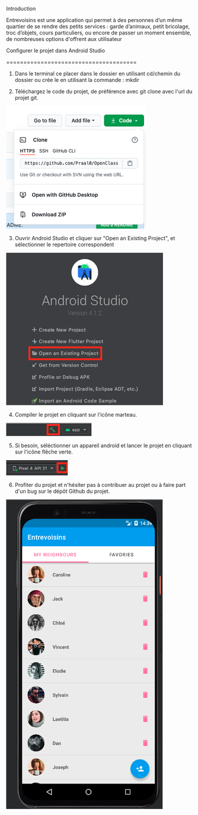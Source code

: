 Introduction

Entrevoisins est une application qui permet à des personnes d’un même quartier de se rendre des petits services : garde d’animaux, petit bricolage, troc d’objets, cours particuliers, ou encore de passer un moment ensemble, de nombreuses options d'offrent aux utilisateur 

Configurer le projet dans Android Studio

======================================

1. Dans le terminal ce placer dans le dossier en utilisant cd/chemin du dossier ou crée le en utilisant la commande : mkdir

2. Téléchargez le code du projet, de préférence avec git clone avec l'url du projet git.

![Screenshot](screenshot.png)

3. Ouvrir Android Studio et cliquer sur "Open an Existing Project", et sélectionner le repertoire correspondent

![Screenshot](screenshot2.png)


4. Compiler le projet en cliquant sur l'icône marteau.

![Screenshot](screenshot3.png)

5. Si besoin, séléctionner un appareil android et lancer le projet en cliquant sur l'icône flêche verte.

![Screenshot](screenshot4.png)

6. Profiter du projet et n'hésiter pas à contribuer au projet ou à faire part d'un bug sur le dépôt Github du projet.

![Screenshot](screenshot5.png)

